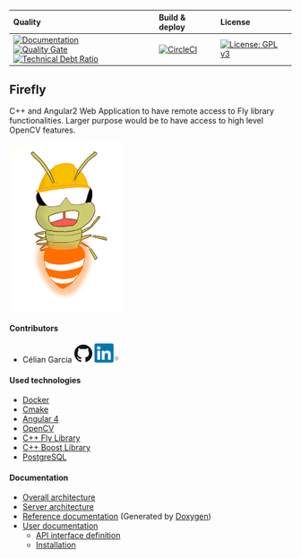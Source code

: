 | Quality | Build & deploy | License |
| :------ | :------------- | :------ |
| [![Documentation](https://codedocs.xyz/celian-garcia/firefly.svg)](https://codedocs.xyz/celian-garcia/firefly/) <br> [![Quality Gate](https://sonarcloud.io/api/project_badges/measure?project=firefly:firefly-api-sonar-runner&metric=alert_status)](https://sonarcloud.io/dashboard/index/firefly:firefly-api-sonar-runner) [![Technical Debt Ratio](https://sonarcloud.io/api/project_badges/measure?project=firefly%3Afirefly-api-sonar-runner&metric=sqale_index)](https://sonarcloud.io/dashboard/index/firefly:firefly-api-sonar-runner) | [![CircleCI](https://circleci.com/gh/celian-garcia/firefly-api.svg?style=shield)](https://circleci.com/gh/celian-garcia/firefly-api) | [![License: GPL v3](https://img.shields.io/badge/License-GPL%20v3-blue.svg)](https://www.gnu.org/licenses/gpl-3.0) |

## Firefly
C++ and Angular2 Web Application to have remote access to Fly library functionalities.
Larger purpose would be to have access to high level OpenCV features.

<img src="./docs/images/firefly_worker.png" width="200" />

#### Contributors
- Célian Garcia 
[![Github Célian Garcia](./docs/images/github.png)](https://github.com/celian-garcia)
[![Linkedin Célian Garcia](./docs/images/linkedin.png)](https://www.linkedin.com/in/celiangarcia/)

#### Used technologies
- [Docker](https://www.docker.com/)
- [Cmake](https://github.com/Kitware/CMake)
- [Angular 4](https://github.com/angular/angular)
- [OpenCV](https://github.com/opencv/opencv)
- [C++ Fly Library](https://github.com/celian-garcia/fly)
- [C++ Boost Library](https://github.com/boostorg/boost)
- [PostgreSQL](http://www.postgresqlfr.org/)

#### Documentation
- [Overall architecture](../../wiki/Overall-architecture)
- [Server architecture](../../wiki/Architecture)
- [Reference documentation](../../wiki/Reference-documentation) (Generated by [Doxygen](https://github.com/doxygen/doxygen))
- [User documentation](../../wiki/User-documentation)
    - [API interface definition](../../wiki/User-documentation#api-interface-definition)
    - [Installation](../../wiki/User-documentation#installation)
